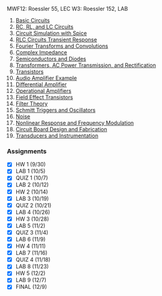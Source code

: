 MWF12: Roessler 55, LEC
W3: Roessler 152, LAB
1. [Basic Circuits](DC%20Circuit%20Analysis.md)
2. [RC, RL, and LC Circuits](AC%20Circuit%20Analysis.md)
3. [Circuit Simulation with Spice](Circuit%20Design.md)
4. [RLC Circuits Transient Response](RLC%20Circuits%20Transient%20Response.md)
5. [Fourier Transforms and Convolutions](Fourier%20Transforms%20and%20Convolutions.md)
6. [Complex Impedance](AC%20Circuit%20Analysis.md)
7. [Semiconductors and Diodes](Semiconductors%20and%20Diodes.md)
8. [Transformers, AC Power Transmission, and Rectification](Transformers,%20AC%20Power%20Transmission,%20and%20Rectification.md)
9. [Transistors](Transistors.md)
10. [Audio Amplifier Example](Circuit%20Design.md)
11. [Differential Amplifier](Circuit%20Design.md)
12. [Operational Amplifiers](Operational%20Amplifiers.md)
13. [Field Effect Transistors](Field%20Effect%20Transistors.md)
14. [Filter Theory](Filter%20Theory.md)
15. [Schmitt Triggers and Oscillators](Schmitt%20Triggers%20and%20Oscillators.md)
16. [Noise](Noise.md)
17. [Nonlinear Response and Frequency Modulation](Nonlinear%20Response%20and%20Frequency%20Modulation.md)
18. [Circuit Board Design and Fabrication](Circuit%20Design.md)
19. [Transducers and Instrumentation](Transducers%20and%20Intimidation.md)
### Assignments
- [x] HW 1 (9/30)
- [x] LAB 1 (10/5)
- [x] QUIZ 1 (10/7)
- [x] LAB 2 (10/12)
- [x] HW 2 (10/14)
- [x] LAB 3 (10/19)
- [x] QUIZ 2 (10/21)
- [x] LAB 4 (10/26)
- [x] HW 3 (10/28)
- [x] LAB 5 (11/2)
- [x] QUIZ 3 (11/4)
- [x] LAB 6 (11/9)
- [x] HW 4 (11/11)
- [x] LAB 7 (11/16)
- [x] QUIZ 4 (11/18)
- [x] LAB 8 (11/23)
- [x] HW 5 (12/2)
- [x] LAB 9 (12/7)
- [x] FINAL (12/9)